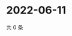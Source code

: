 # 2022-06-11

共 0 条

<!-- BEGIN WEIBO -->
<!-- 最后更新时间 Sat Jun 11 2022 04:15:15 GMT+0800 (China Standard Time) -->

<!-- END WEIBO -->

